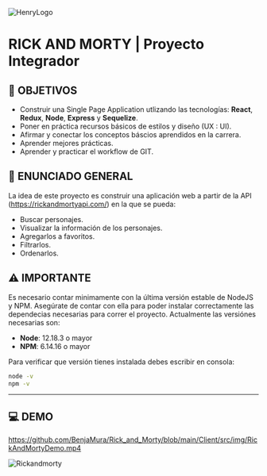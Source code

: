 ![HenryLogo](https://d31uz8lwfmyn8g.cloudfront.net/Assets/logo-henry-white-lg.png)

# **RICK AND MORTY** | Proyecto Integrador

## **📌 OBJETIVOS**

-  Construir una Single Page Application utlizando las tecnologías: **React**, **Redux**, **Node**, **Express** y **Sequelize**.
-  Poner en práctica recursos básicos de estilos y diseño (UX : UI).
-  Afirmar y conectar los conceptos báscios aprendidos en la carrera.
-  Aprender mejores prácticas.
-  Aprender y practicar el workflow de GIT.

## **📖 ENUNCIADO GENERAL**

La idea de este proyecto es construir una aplicación web a partir de la API (https://rickandmortyapi.com/) en la que se pueda:

-  Buscar personajes.
-  Visualizar la información de los personajes.
-  Agregarlos a favoritos.
-  Filtrarlos.
-  Ordenarlos.

## **⚠️ IMPORTANTE**

Es necesario contar minimamente con la última versión estable de NodeJS y NPM. Asegúrate de contar con ella para poder instalar correctamente las dependecias necesarias para correr el proyecto. Actualmente las versiónes necesarias son:

-  **Node**: 12.18.3 o mayor
-  **NPM**: 6.14.16 o mayor

Para verificar que versión tienes instalada debes escribir en consola:

```bash
node -v
npm -v
```
---

## **💻 DEMO**
https://github.com/BenjaMura/Rick_and_Morty/blob/main/Client/src/img/RickAndMortyDemo.mp4

![Rickandmorty](https://github.com/BenjaMura/Rick_and_Morty/blob/main/Client/src/img/Rick-and-Morty-space.jpg)